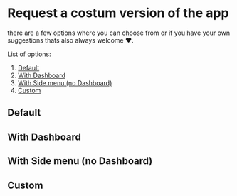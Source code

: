 # Request a costum version of the app

there are a few options where you can choose from or if you have your own suggestions thats also always welcome :heart:.

List of options:

1. [Default](http://google.com)
2. [With Dashboard](http://google.com)
3. [With Side menu (no Dashboard)](http://google.com)
4. [Custom](http://google.com)


## Default

## With Dashboard

## With Side menu (no Dashboard)

## Custom

